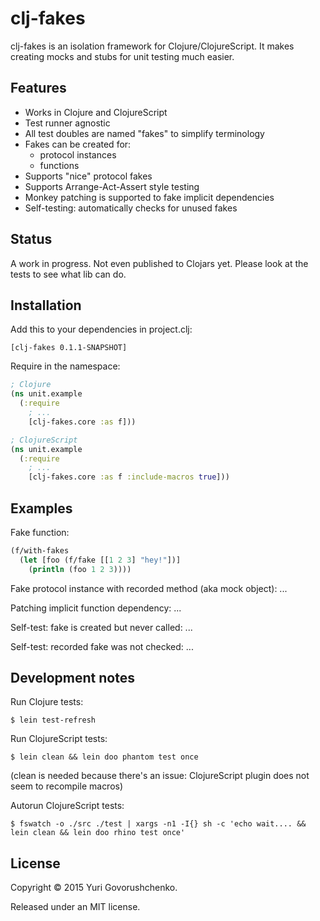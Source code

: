 # clj-fakes
clj-fakes is an isolation framework for Clojure/ClojureScript. It makes creating mocks and stubs for unit testing much easier.

## Features
* Works in Clojure and ClojureScript
* Test runner agnostic
* All test doubles are named "fakes" to simplify terminology
* Fakes can be created for:
  * protocol instances
  * functions
* Supports "nice" protocol fakes
* Supports Arrange-Act-Assert style testing
* Monkey patching is supported to fake implicit dependencies
* Self-testing: automatically checks for unused fakes

## Status
A work in progress. Not even published to Clojars yet. Please look at the tests to see what lib can do.

## Installation
Add this to your dependencies in project.clj:

```
[clj-fakes 0.1.1-SNAPSHOT]
```

Require in the namespace:

```clj
; Clojure
(ns unit.example
  (:require
    ; ...
    [clj-fakes.core :as f]))

; ClojureScript
(ns unit.example
  (:require
    ; ...
    [clj-fakes.core :as f :include-macros true]))
```

## Examples
Fake function:

```clj
(f/with-fakes
  (let [foo (f/fake [[1 2 3] "hey!"])]
    (println (foo 1 2 3))))
```

Fake protocol instance with recorded method (aka mock object): ...

Patching implicit function dependency: ...

Self-test: fake is created but never called: ...

Self-test: recorded fake was not checked: ...

## Development notes
Run Clojure tests:
```
$ lein test-refresh
```

Run ClojureScript tests:
```
$ lein clean && lein doo phantom test once
```
(clean is needed because there's an issue: ClojureScript plugin does not seem to recompile macros)

Autorun ClojureScript tests:
```
$ fswatch -o ./src ./test | xargs -n1 -I{} sh -c 'echo wait.... && lein clean && lein doo rhino test once'
```

## License
Copyright © 2015 Yuri Govorushchenko.

Released under an MIT license.